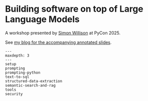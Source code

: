 # Building software on top of Large Language Models

A workshop presented by [Simon Willison](https://simonwillison.net) at PyCon 2025.

See [my blog for the accompanying annotated slides](https://simonwillison.net/2025/May/15/building-on-llms/).

```{toctree}
---
maxdepth: 3
---
setup
prompting
prompting-python
text-to-sql
structured-data-extraction
semantic-search-and-rag
tools
security
```
